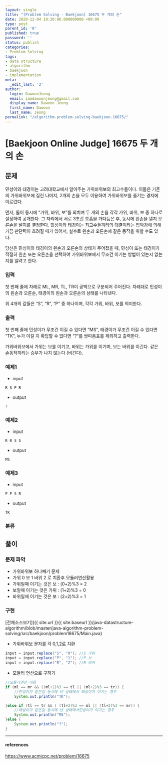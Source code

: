 ```yaml
---
layout: single
title: "[Problem Solving - Baekjoon] 16675 두 개의 손"
date: 2020-12-04 19:30:00.000000000 +09:00
type: post
parent_id: '0'
published: true
password: ''
status: publish
categories:
- Problem Solving
tags:
- data structure
- algorithm
- baekjoon
- implementation
meta:
  _edit_last: '2'
author:
  login: DawoonJeong
  email: iamdawoonjeong@gmail.com
  display_name: Dawoon Jeong
  first_name: Dawoon
  last_name: Jeong
permalink: "/algorithm-problem-solving-baekjoon-16675/"
---
```

# [Baekjoon Online Judge] 16675 두 개의 손

## 문제
민성이와 태경이는 고려대학교에서 알아주는 가위바위보의 최고수들이다. 이들은 기존의 가위바위보에 질린 나머지, 2개의 손을 모두 이용하여 가위바위보를 즐기는 경지에 이르렀다.

먼저, 둘이 동시에 “가위, 바위, 보”를 외치며 두 개의 손을 각각 가위, 바위, 보 중 하나로 설정하여 공개한다. 그 자리에서 서로 3초간 호흡을 가다듬은 후, 동시에 왼손을 낼지 오른손을 낼지를 결정한다. 민성이와 태경이는 최고수들끼리의 대결이라는 압박감에 의해 가끔 판단력이 흐려질 때가 있어서, 실수로 왼손과 오른손에 같은 동작을 취할 수도 있다.

당신은 민성이와 태경이의 왼손과 오른손의 상태가 주어졌을 때, 민성이 또는 태경이가 적절히 왼손 또는 오른손을 선택하여 가위바위보에서 무조건 이기는 방법이 있는지 없는지를 알려고 한다.

### 입력
첫 번째 줄에 차례로 ML, MR, TL, TR이 공백으로 구분되어 주어진다. 차례대로 민성이의 왼손과 오른손, 태경이의 왼손과 오른손의 상태를 나타낸다.

위 4개의 값들은 “S”, “R”, “P” 중 하나이며, 각각 가위, 바위, 보를 의미한다.

### 출력
첫 번째 줄에 민성이가 무조건 이길 수 있다면 “MS”, 태경이가 무조건 이길 수 있다면 “TK”, 누가 이길 지 확답할 수 없다면 “?”를 쌍따옴표를 제외하고 출력한다.

가위바위보에서 가위는 보를 이기고, 바위는 가위를 이기며, 보는 바위를 이긴다. 같은 손동작끼리는 승부가 나지 않는다 (비긴다).

### 예제1

- input

```java
R S P R
```

- output

```java
?
```

### 예제2

- input

```java
R R S S
```

- output

```java
MS
```

### 예제3

- input

```java
P P S R
```

- output

```java
TK
```

### 분류


## 풀이

### 문제 파악

- 가위바위보 하나빼기 문제
- 가위 0 보 1 바위 2 로 치환후 모듈러연산활용
- 가위일때 이기는 것은 보 : (0+2)%3 = 2
- 보일때 이기는 것은 가위 : (1+2)%3 = 0
- 바위일때 이기는 것은 보 : (2+2)%3 = 1



### 구현

[전체소스보기]({{ site.url }}{{ site.baseurl }}/java-datastructure-algorithm/blob/master/java-algorithm-problem-solving/src/baekjoon/problem16675/Main.java)


- 가위바위보 문자를 각 0,1,2로 치환

```java
input = input.replace("S", "0"); //S 가위
input = input.replace("P", "1"); //P 보
input = input.replace("R", "2"); //R 바위
```

-  모듈러 연산으로 구하기

```java
//모듈러연산 이용
if (ml == mr && ((ml+2)%3 == tl || (ml+2)%3 == tr)) {
    //민성이가 같은걸 동시에 낸 상태에서 태성이가 이기는 경우
    System.out.println("TK");

}else if (tl == tr && ( (tl+2)%3 == ml || (tl+2)%3 == mr)) {
    //태성이가 같은걸 동시에 낸 상태에서민성이가 이기는 경우
    System.out.println("MS");
}else {
    System.out.println("?");
}    
```

---

#### references
<https://www.acmicpc.net/problem/16675>
